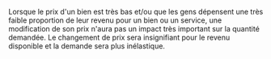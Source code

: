 Lorsque le prix d'un bien est très bas et/ou que les gens dépensent une très faible proportion de leur revenu pour un bien ou un service, une modification de son prix n'aura pas un impact très important sur la quantité demandée. Le changement de prix sera insignifiant pour le revenu disponible et la demande sera plus inélastique.